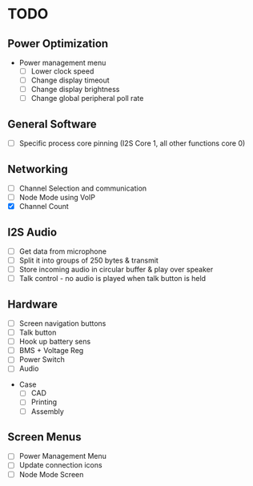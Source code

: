 # TODO

## Power Optimization
- Power management menu
  - [ ] Lower clock speed
  - [ ] Change display timeout
  - [ ] Change display brightness
  - [ ] Change global peripheral poll rate

## General Software
- [ ] Specific process core pinning (I2S Core 1, all other functions core 0)

## Networking
- [ ] Channel Selection and communication
- [ ] Node Mode using VoIP
- [x] Channel Count

## I2S Audio
- [ ] Get data from microphone
- [ ] Split it into groups of 250 bytes & transmit
- [ ] Store incoming audio in circular buffer & play over speaker
- [ ] Talk control - no audio is played when talk button is held

## Hardware
- [ ] Screen navigation buttons
- [ ] Talk button
- [ ] Hook up battery sens
- [ ] BMS + Voltage Reg
- [ ] Power Switch
- [ ] Audio
- Case
  - [ ] CAD
  - [ ] Printing
  - [ ] Assembly

## Screen Menus
- [ ] Power Management Menu
- [ ] Update connection icons
- [ ] Node Mode Screen
